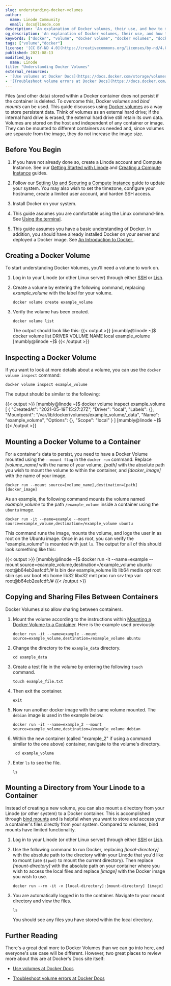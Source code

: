 ```yaml
---
slug: understanding-docker-volumes
author:
  name: Linode Community
  email: docs@linode.com
description: 'An explanation of Docker volumes, their use, and how to mount volumes and host system directories within a container.'
og_description: 'An explanation of Docker volumes, their use, and how to mount volumes and host system directories within a container.'
keywords: ["docker", "volume", "docker volume", "docker volumes", "docker container", "docker containers", "docker volume", "docker volumes"]
tags: ["volume","docker"]
license: '[CC BY-ND 4.0](https://creativecommons.org/licenses/by-nd/4.0)'
published: 2021-08-13
modified_by:
  name: Linode
title: "Understanding Docker Volumes"
external_resources:
- '[Use volumes at Docker Docs](https://docs.docker.com/storage/volumes/)'
- '[Troubleshoot volume errors at Docker Docs](https://docs.docker.com/storage/troubleshooting_volume_errors/)'
---
```


Files (and other data) stored within a Docker container does not persist if the container is deleted. To overcome this, Docker *volumes* and *bind mounts* can be used. This guide discusses using [Docker volumes](https://docs.docker.com/storage/volumes/) as a way to store persistent data. Think of volumes as an external hard drive; if the internal hard drive is erased, the external hard drive still retain its own data. Volumes are stored on the host and independent of any container or image. They can be mounted to different containers as needed and, since volumes are separate from the image, they do not increase the image size.

## Before You Begin

1.  If you have not already done so, create a Linode account and Compute Instance. See our [Getting Started with Linode](/docs/guides/getting-started/) and [Creating a Compute Instance](/docs/guides/creating-a-compute-instance/) guides.

1.  Follow our [Setting Up and Securing a Compute Instance](/docs/guides/set-up-and-secure/) guide to update your system. You may also wish to set the timezone, configure your hostname, create a limited user account, and harden SSH access.

1.  Install Docker on your system.

1.  This guide assumes you are comfortable using the Linux command-line. See [Using the terminal](/docs/guides/using-the-terminal/).

1.  This guide assumes you have a basic understanding of Docker. In addition, you should have already installed Docker on your server and deployed a Docker image. See [An Introduction to Docker
](/docs/guides/introduction-to-docker/).

## Creating a Docker Volume

To start understanding Docker Volumes, you'll need a volume to work on.

1.  Log in to your Linode (or other Linux server) through either [SSH](/docs/guides/connect-to-server-over-ssh/) or [Lish](/docs/guides/lish/).

1.  Create a volume by entering the following command, replacing *example_volume* with the label for your volume.

        docker volume create example_volume

2.  Verify the volume has been created.

        docker volume list

    The output should look like this:
{{< output >}}
[mumbly@linode ~]$ docker volume list
DRIVER    VOLUME NAME
local     example_volume
[mumbly@linode ~]$
{{< /output >}}

## Inspecting a Docker Volume

If you want to look at more details about a volume, you can use the `docker volume inspect` command:

    docker volume inspect example_volume

The output should be similar to the following:

{{< output >}}
[mumbly@linode ~]$ docker volume inspect example_volume
[
    {
        "CreatedAt": "2021-05-19T15:27:27Z",
        "Driver": "local",
        "Labels": {},
        "Mountpoint": "/var/lib/docker/volumes/example_volume/_data",
        "Name": "example_volume",
        "Options": {},
        "Scope": "local"
    }
]
[mumbly@linode ~]$
{{< /output >}}

## Mounting a Docker Volume to a Container

For a container's data to persist, you need to have a Docker Volume mounted using the `--mount flag` in the `docker run` command. Replace *[volume_name]* with the name of your volume, *[path]* with the absolute path you wish to mount the volume to within the container, and *[docker_image]* with the name of your image.

    docker run --mount source=[volume_name],destination=[path] [docker_image]


As an example, the following command mounts the volume named *example_volume* to the path `/example_volume` inside a container using the `ubuntu` image.

    docker run -it --name=example --mount source=example_volume,destination=/example_volume ubuntu

This command runs the image, mounts the volume, and logs the user in as root on the Ubuntu image. Once in as root, you can verify the "example_volume" is mounted with just `ls`. The output for all of this should look something like this:

{{< output >}}
[mumbly@linode ~]$ docker run -it --name=example --mount source=example_volume,destination=/example_volume ubuntu
root@b64eb2eafcdf:/# ls
bin   dev  example_volume  lib    lib64   media  opt   root  sbin  sys  usr
boot  etc  home            lib32  libx32  mnt    proc  run   srv   tmp  var
root@b64eb2eafcdf:/#
{{< /output >}}

## Copying and Sharing Files Between Containers

Docker Volumes also allow sharing between containers.

1.  Mount the volume according to the instructions within [Mounting a Docker Volume to a Container](#mounting-a-docker-volume-to-a-container). Here is the example used previously:

        docker run -it --name=example --mount source=example_volume,destination=/example_volume ubuntu

2.  Change the directory to the `example_data` directory.

        cd example_data

3.  Create a test file in the volume by entering the following `touch` command.

        touch example_file.txt

4.  Then exit the container.

        exit

5.  Now run another docker image with the same volume mounted. The `debian` image is used in the example below.

        docker run -it --name=example_2 --mount source=example_volume,destination=/example_volume debian

8. Within the new container (called "example_2" if using a command similar to the one above) container, navigate to the volume's directory.

        cd example_volume

9.  Enter `ls` to see the file.

        ls

## Mounting a Directory from Your Linode to a Container

Instead of creating a new volume, you can also mount a directory from your Linode (or other system) to a Docker container. This is accomplished through [bind mounts](https://docs.docker.com/storage/bind-mounts/) and is helpful when you want to store and access your a container's files directly from your system. Compared to volumes, bind mounts have limited functionality.


1.  Log in to your Linode (or other Linux server) through either [SSH](/docs/guides/connect-to-server-over-ssh/) or [Lish](/docs/guides/lish/).

1.  Use the following command to run Docker, replacing *[local-directory]* with the absolute path to the directory within your Linode that you'd like to mount (use `$(pwd)` to mount the current directory). Then replace *[mount-directory]* with the absolute path on your container where you wish to access the local files and replace *[image]* with the Docker image you wish to use.

        docker run --rm -it -v [local-directory]:[mount-directory] [image]

3.  You are automatically logged in to the container. Navigate to your mount directory and view the files.

        ls

    You should see any files you have stored within the local directory.

## Further Reading

There's a great deal more to Docker Volumes than we can go into here, and everyone's use case will be different. However, two great places to review more about this are at Docker's Docs site itself:

-   [Use volumes at Docker Docs](https://docs.docker.com/storage/volumes/)

-   [Troubleshoot volume errors at Docker Docs](https://docs.docker.com/storage/troubleshooting_volume_errors/)